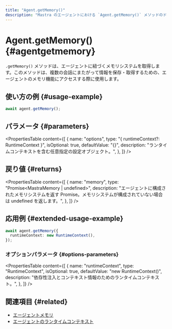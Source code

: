 ```yaml
---
title: "Agent.getMemory()"
description: "Mastra のエージェントにおける `Agent.getMemory()` メソッドのドキュメント。エージェントに紐づくメモリシステムを取得します。"
---
```


# Agent.getMemory() \{#agentgetmemory\}

`.getMemory()` メソッドは、エージェントに紐づくメモリシステムを取得します。このメソッドは、複数の会話にまたがって情報を保存・取得するための、エージェントのメモリ機能にアクセスする際に使用します。

## 使い方の例 \{#usage-example\}

```typescript copy
await agent.getMemory();
```

## パラメータ \{#parameters\}

<PropertiesTable
  content={[
{
name: "options",
type: "{ runtimeContext?: RuntimeContext }",
isOptional: true,
defaultValue: "{}",
description: "ランタイムコンテキストを含む任意指定の設定オブジェクト。",
},
]}
/>

## 戻り値 \{#returns\}

<PropertiesTable
  content={[
{
name: "memory",
type: "Promise<MastraMemory | undefined>",
description: "エージェントに構成されたメモリシステムを返す Promise。メモリシステムが構成されていない場合は undefined を返します。",
},
]}
/>

## 応用例 \{#extended-usage-example\}

```typescript copy
await agent.getMemory({
  runtimeContext: new RuntimeContext(),
});
```

### オプションパラメータ \{#options-parameters\}

<PropertiesTable
  content={[
{
name: "runtimeContext",
type: "RuntimeContext",
isOptional: true,
defaultValue: "new RuntimeContext()",
description: "依存性注入とコンテキスト情報のためのランタイムコンテキスト。",
},
]}
/>

## 関連項目 \{#related\}

* [エージェントメモリ](/docs/agents/agent-memory)
* [エージェントのランタイムコンテキスト](/docs/server-db/runtime-context)
